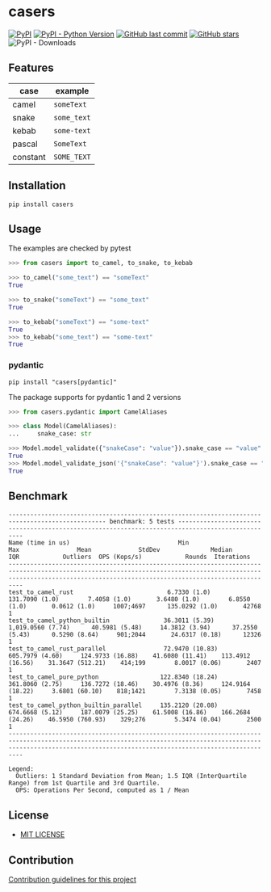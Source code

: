 # casers

[![PyPI](https://img.shields.io/pypi/v/casers)](https://pypi.org/project/casers/)
[![PyPI - Python Version](https://img.shields.io/pypi/pyversions/casers)](https://www.python.org/downloads/)
[![GitHub last commit](https://img.shields.io/github/last-commit/daxartio/casers)](https://github.com/daxartio/casers)
[![GitHub stars](https://img.shields.io/github/stars/daxartio/casers?style=social)](https://github.com/daxartio/casers)
![PyPI - Downloads](https://img.shields.io/pypi/dm/casers)

## Features

| case     | example     |
|----------|-------------|
| camel    | `someText`  |
| snake    | `some_text` |
| kebab    | `some-text` |
| pascal   | `SomeText`  |
| constant | `SOME_TEXT` |

## Installation

```
pip install casers
```

## Usage

The examples are checked by pytest

```python
>>> from casers import to_camel, to_snake, to_kebab

>>> to_camel("some_text") == "someText"
True

>>> to_snake("someText") == "some_text"
True

>>> to_kebab("someText") == "some-text"
True
>>> to_kebab("some_text") == "some-text"
True

```

### pydantic

```
pip install "casers[pydantic]"
```

The package supports for pydantic 1 and 2 versions

```python
>>> from casers.pydantic import CamelAliases

>>> class Model(CamelAliases):
...     snake_case: str

>>> Model.model_validate({"snakeCase": "value"}).snake_case == "value"
True
>>> Model.model_validate_json('{"snakeCase": "value"}').snake_case == "value"
True

```

## Benchmark

```
------------------------------------------------------------------------------------------------- benchmark: 5 tests -------------------------------------------------------------------------------------------------
Name (time in us)                              Min                   Max                Mean             StdDev              Median                IQR            Outliers  OPS (Kops/s)            Rounds  Iterations
----------------------------------------------------------------------------------------------------------------------------------------------------------------------------------------------------------------------
test_to_camel_rust                          6.7330 (1.0)        131.7090 (1.0)        7.4058 (1.0)       3.6480 (1.0)        6.8550 (1.0)       0.0612 (1.0)     1007;4697      135.0292 (1.0)       42768           1
test_to_camel_python_builtin               36.3011 (5.39)     1,019.0560 (7.74)      40.5981 (5.48)     14.3812 (3.94)      37.2550 (5.43)      0.5290 (8.64)     901;2044       24.6317 (0.18)      12326           1
test_to_camel_rust_parallel                72.9470 (10.83)      605.7979 (4.60)     124.9733 (16.88)    41.6080 (11.41)    113.4912 (16.56)    31.3647 (512.21)    414;199        8.0017 (0.06)       2407           1
test_to_camel_pure_python                 122.8340 (18.24)      361.8060 (2.75)     136.7272 (18.46)    30.4976 (8.36)     124.9164 (18.22)     3.6801 (60.10)    818;1421        7.3138 (0.05)       7458           1
test_to_camel_python_builtin_parallel     135.2120 (20.08)      674.6668 (5.12)     187.0079 (25.25)    61.5008 (16.86)    166.2684 (24.26)    46.5950 (760.93)    329;276        5.3474 (0.04)       2500           1
----------------------------------------------------------------------------------------------------------------------------------------------------------------------------------------------------------------------

Legend:
  Outliers: 1 Standard Deviation from Mean; 1.5 IQR (InterQuartile Range) from 1st Quartile and 3rd Quartile.
  OPS: Operations Per Second, computed as 1 / Mean
```

## License

* [MIT LICENSE](LICENSE)

## Contribution

[Contribution guidelines for this project](CONTRIBUTING.md)
